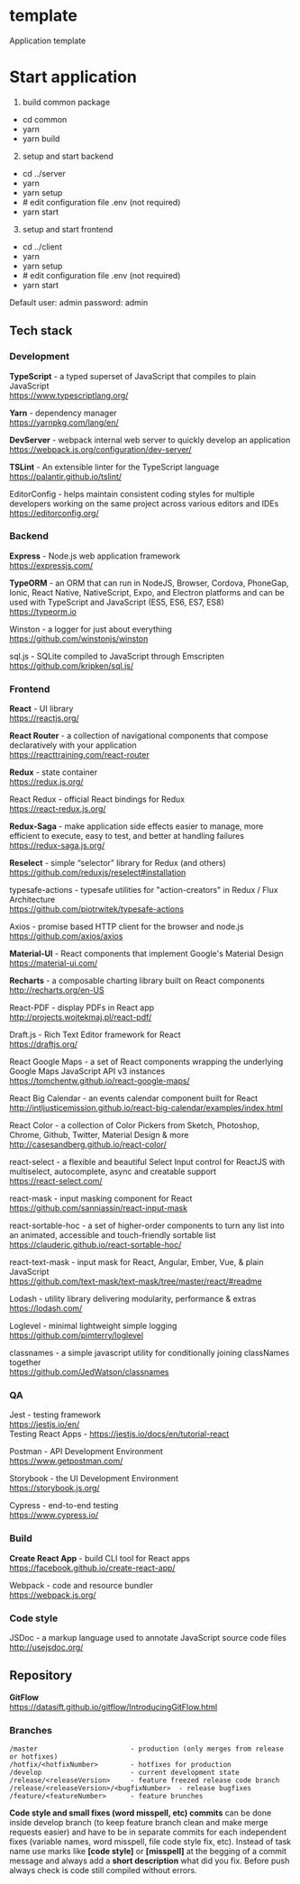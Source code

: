 # template

Application template

# Start application
1. build common package
  - cd common
  - yarn
  - yarn build
2. setup and start backend
  - cd ../server
  - yarn
  - yarn setup
  - \# edit configuration file .env (not required)
  - yarn start
3. setup and start frontend
  - cd ../client
  - yarn
  - yarn setup
  - \# edit configuration file .env (not required)
  - yarn start

Default user: admin password: admin

## Tech stack

### Development

**TypeScript** - a typed superset of JavaScript that compiles to plain JavaScript  
https://www.typescriptlang.org/

**Yarn** - dependency manager  
https://yarnpkg.com/lang/en/

**DevServer** - webpack internal web server to quickly develop an application  
https://webpack.js.org/configuration/dev-server/

**TSLint** - An extensible linter for the TypeScript language  
https://palantir.github.io/tslint/

EditorConfig - helps maintain consistent coding styles for multiple developers working on the same project across various editors and IDEs  
https://editorconfig.org/

### Backend

**Express** - Node.js web application framework  
https://expressjs.com/

**TypeORM** - an ORM that can run in NodeJS, Browser, Cordova, PhoneGap, Ionic, React Native, NativeScript, Expo, and Electron platforms and can be used with TypeScript and JavaScript (ES5, ES6, ES7, ES8)  
https://typeorm.io

Winston - a logger for just about everything  
https://github.com/winstonjs/winston

sql.js - SQLite compiled to JavaScript through Emscripten  
https://github.com/kripken/sql.js/  

### Frontend

**React** - UI library  
https://reactjs.org/

**React Router** - a collection of navigational components that compose declaratively with your application  
https://reacttraining.com/react-router

**Redux** - state container  
https://redux.js.org/

React Redux - official React bindings for Redux  
https://react-redux.js.org/

**Redux-Saga** - make application side effects easier to manage, more efficient to execute, easy to test, and better at handling failures  
https://redux-saga.js.org/

**Reselect** - simple “selector” library for Redux (and others)  
https://github.com/reduxjs/reselect#installation

typesafe-actions - typesafe utilities for "action-creators" in Redux / Flux Architecture  
https://github.com/piotrwitek/typesafe-actions

Axios - promise based HTTP client for the browser and node.js  
https://github.com/axios/axios

**Material-UI** - React components that implement Google's Material Design  
https://material-ui.com/

**Recharts** - a composable charting library built on React components  
http://recharts.org/en-US

React-PDF - display PDFs in React app  
http://projects.wojtekmaj.pl/react-pdf/

Draft.js - Rich Text Editor framework for React  
https://draftjs.org/

React Google Maps - a set of React components wrapping the underlying Google Maps JavaScript API v3 instances  
https://tomchentw.github.io/react-google-maps/

React Big Calendar - an events calendar component built for React  
http://intljusticemission.github.io/react-big-calendar/examples/index.html

React Color - a collection of Color Pickers from Sketch, Photoshop, Chrome, Github, Twitter, Material Design & more  
http://casesandberg.github.io/react-color/

react-select - a flexible and beautiful Select Input control for ReactJS with multiselect, autocomplete, async and creatable support   
https://react-select.com/

react-mask - input masking component for React  
https://github.com/sanniassin/react-input-mask

react-sortable-hoc - a set of higher-order components to turn any list into an animated, accessible and touch-friendly sortable list  
https://clauderic.github.io/react-sortable-hoc/

react-text-mask - input mask for React, Angular, Ember, Vue, & plain JavaScript   
https://github.com/text-mask/text-mask/tree/master/react/#readme

Lodash - utility library delivering modularity, performance & extras  
https://lodash.com/

Loglevel - minimal lightweight simple logging  
https://github.com/pimterry/loglevel

classnames - a simple javascript utility for conditionally joining classNames together  
https://github.com/JedWatson/classnames

### QA

Jest - testing framework  
https://jestjs.io/en/  
Testing React Apps - https://jestjs.io/docs/en/tutorial-react

Postman - API Development Environment  
https://www.getpostman.com/

Storybook - the UI Development Environment  
https://storybook.js.org/

Cypress - end-to-end testing  
https://www.cypress.io/

### Build

**Create React App** - build CLI tool for React apps  
https://facebook.github.io/create-react-app/

Webpack - code and resource bundler  
https://webpack.js.org/

### Code style

JSDoc - a markup language used to annotate JavaScript source code files  
http://usejsdoc.org/

## Repository

**GitFlow**  
https://datasift.github.io/gitflow/IntroducingGitFlow.html

### Branches
```
/master                       - production (only merges from release or hotfixes)
/hotfix/<hotfixNumber>        - hotfixes for production
/develop                      - current development state
/release/<releaseVersion>     - feature freezed release code branch
/release/<releaseVersion>/<bugfixNumber>  - release bugfixes
/feature/<featureNumber>      - feature brunches
```

**Code style and small fixes (word misspell, etc) commits** can be done inside develop branch (to keep feature branch clean and make merge requests easier) and have to be in separate commits for each independent fixes (variable names, word misspell, file code style fix, etc). Instead of task name use marks like **[code style]** or **[misspell]** at the begging of a commit message and always add a **short description** what did you fix. Before push always check is code still compiled without errors.
